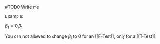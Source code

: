 #TODO Write me


Example:

$β_1 = 0$ 
$β_1$

You can not allowed to change $β_1$ to 0 for an [[F-Test]], only for a [[T-Test]]